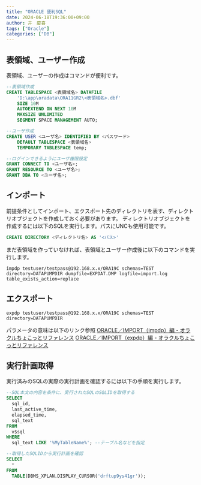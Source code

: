 ```yaml
---
title: "ORACLE 便利SQL"
date: 2024-06-18T19:36:00+09:00
author: 井　慶喜
tags: ["Oracle"]
categories: ["DB"]
---
```


## 表領域、ユーザー作成
表領域、ユーザーの作成はコマンドが便利です。
```sql
--表領域作成
CREATE TABLESPACE <表領域名> DATAFILE
    'D:\app\oradata\ORA11GR2\<表領域名>.dbf' 
	SIZE 10M 
	AUTOEXTEND ON NEXT 10M 
	MAXSIZE UNLIMITED
	SEGMENT SPACE MANAGEMENT AUTO;

--ユーザ作成
CREATE USER <ユーザ名> IDENTIFIED BY <パスワード>
    DEFAULT TABLESPACE <表領域名>
    TEMPORARY TABLESPACE temp;

--ログインできるようにユーザ権限設定
GRANT CONNECT TO <ユーザ名>;
GRANT RESOURCE TO <ユーザ名>;
GRANT DBA TO <ユーザ名>;
```

## インポート
前提条件としてインポート、エクスポート先のディレクトリを表す、ディレクトリオブジェクトを作成しておく必要があります。
ディレクトリオブジェクトを作成するには以下のSQLを実行します。パスにUNCも使用可能です。
```sql
CREATE DIRECTORY <ディレクトリ名> AS '<パス>'
```

まだ表領域を作っていなければ、表領域とユーザー作成後に以下のコマンドを実行します。
```shell
impdp testuser/testpass@192.168.x.x/ORA19C schemas=TEST directory=DATAPUMPDIR dumpfile=EXPDAT.DMP logfile=import.log table_exists_action=replace
```


## エクスポート
```shell
expdp testuser/testpass@192.168.x.x/ORA19C schemas=TEST directory=DATAPUMPDIR
```
パラメータの意味は以下のリンク参照
[ORACLE／IMPORT（impdp）編 - オラクルちょこっとリファレンス](https://oracle-chokotto.com/ora_import_impdp.html)
[ORACLE／IMPORT（expdp）編 - オラクルちょこっとリファレンス](hhttps://oracle-chokotto.com/ora_export_expdp.html)


## 実行計画取得
実行済みのSQLの実際の実行計画を確認するには以下の手順を実行します。
```sql
--SQL本文の内容を条件に、実行されたSQLのSQLIDを取得する
SELECT
  sql_id,
  last_active_time,
  elapsed_time,
  sql_text
FROM
  v$sql
WHERE
  sql_text LIKE '%MyTableName%'; --テーブル名などを指定

--取得したSQLIDから実行計画を確認
SELECT
  *
FROM
  TABLE(DBMS_XPLAN.DISPLAY_CURSOR('drftup9ys41gr'));
```

